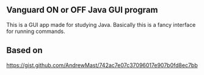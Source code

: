 ## Vanguard ON or OFF Java GUI program

This is a GUI app made for studying Java. Basically this is a fancy interface for running commands.

## Based on

https://gist.github.com/AndrewMast/742ac7e07c37096017e907b0fd8ec7bb
